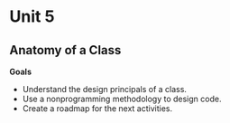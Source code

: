 # Unit 5

## Anatomy of a Class

**Goals**
  - Understand the design principals of a class.
  - Use a nonprogramming methodology to design code.
  - Create a roadmap for the next activities.

